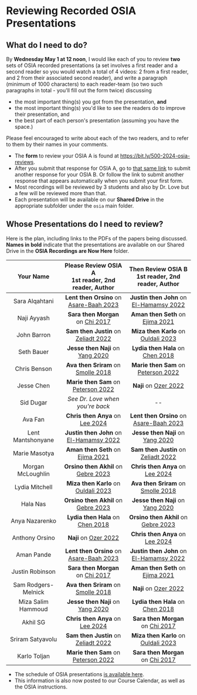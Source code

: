 # Reviewing Recorded OSIA Presentations

## What do I need to do?

By **Wednesday May 1 at 12 noon**, I would like each of you to review **two** sets of OSIA recorded presentations (a set involves a first reader and a second reader so you would watch a total of 4 videos: 2 from a first reader, and 2 from their associated second reader), and write a paragraph (minimum of 1000 characters) to each reader-team (so two such paragraphs in total - you'll fill out the form twice) discussing 

- the most important thing(s) you got from the presentation, **and**
- the most important thing(s) you'd like to see the readers do to improve their presentation, and
- the best part of each person's presentation (assuming you have the space.)

Please feel encouraged to write about each of the two readers, and to refer to them by their names in your comments. 

- The **form** to review your OSIA A is found at <https://bit.ly/500-2024-osia-reviews>.
- After you submit that response for OSIA A, go to [that same link](https://bit.ly/500-2024-osia-reviews) to submit another response for your OSIA B. Or follow the link to submit another response that appears automatically when you submit your first form.
- Most recordings will be reviewed by 3 students and also by Dr. Love but a few will be reviewed more than that.
- Each presentation will be available on our **Shared Drive** in the appropriate subfolder under the `osia` main folder.

## Whose Presentations do I need to review?

Here is the plan, including links to the PDFs of the papers being discussed. **Names in bold** indicate that the presentations are available on our Shared Drive in the **OSIA Recordings are Now Here** folder.

Your Name | Please Review OSIA A <br /> 1st reader, 2nd reader, Author | Then Review OSIA B <br /> 1st reader, 2nd reader, Author
:-----------: | :---------------------: | :-----------------:
Sara Alqahtani | **Lent then Orsino** on [Asare-Baah 2023](https://github.com/THOMASELOVE/500-osia-2024/blob/main/pdf/Asare-Baah_2023.pdf) | **Justin then John** on [El-Hamamsy 2022](https://github.com/THOMASELOVE/500-osia-2024/blob/main/pdf/El-Hamamsy_2022.pdf)
Naji Ayyash | **Sara then Morgan** on [Chi 2017](https://github.com/THOMASELOVE/500-osia-2024/blob/main/pdf/Chi_2017.pdf) | **Aman then Seth** on [Ejima 2021](https://github.com/THOMASELOVE/500-osia-2024/blob/main/pdf/Ejima_2021.pdf)
John Barron | **Sam then Justin** on [Zeliadt 2022](https://github.com/THOMASELOVE/500-osia-2024/blob/main/pdf/Zeliadt_2022.pdf) | **Miza then Karlo** on [Ouldali 2023](https://github.com/THOMASELOVE/500-osia-2024/blob/main/pdf/Ouldali_2023.pdf)
Seth Bauer | **Jesse then Naji** on [Yang 2020](https://github.com/THOMASELOVE/500-osia-2024/blob/main/pdf/Yang_2020.pdf) | **Lydia then Hala** on [Chen 2018](https://github.com/THOMASELOVE/500-osia-2024/blob/main/pdf/Chen_2018.pdf)
Chris Benson | **Ava then Sriram** on [Smolle 2018](https://github.com/THOMASELOVE/500-osia-2024/blob/main/pdf/Smolle_2018.pdf) | **Marie then Sam** on [Peterson 2022](https://github.com/THOMASELOVE/500-osia-2024/blob/main/pdf/Peterson_2022.pdf)
Jesse Chen | **Marie then Sam** on [Peterson 2022](https://github.com/THOMASELOVE/500-osia-2024/blob/main/pdf/Peterson_2022.pdf) | **Naji** on [Ozer 2022](https://github.com/THOMASELOVE/500-osia-2024/blob/main/pdf/Ozer_2022.pdf)
Sid Dugar | *See Dr. Love when you're back* | --
Ava Fan | **Chris then Anya** on [Lee 2024](https://github.com/THOMASELOVE/500-osia-2024/blob/main/pdf/Lee_2024.pdf) | **Lent then Orsino** on [Asare-Baah 2023](https://github.com/THOMASELOVE/500-osia-2024/blob/main/pdf/Asare-Baah_2023.pdf)
Lent Mantshonyane | **Justin then John** on [El-Hamamsy 2022](https://github.com/THOMASELOVE/500-osia-2024/blob/main/pdf/El-Hamamsy_2022.pdf) | **Jesse then Naji** on [Yang 2020](https://github.com/THOMASELOVE/500-osia-2024/blob/main/pdf/Yang_2020.pdf)
Marie Masotya | **Aman then Seth** on [Ejima 2021](https://github.com/THOMASELOVE/500-osia-2024/blob/main/pdf/Ejima_2021.pdf) | **Sam then Justin** on [Zeliadt 2022](https://github.com/THOMASELOVE/500-osia-2024/blob/main/pdf/Zeliadt_2022.pdf)
Morgan McLoughlin | **Orsino then Akhil** on [Gebre 2023](https://github.com/THOMASELOVE/500-osia-2024/blob/main/pdf/Gebre_2023.pdf) | **Chris then Anya** on [Lee 2024](https://github.com/THOMASELOVE/500-osia-2024/blob/main/pdf/Lee_2024.pdf)
Lydia Mitchell | **Miza then Karlo** on [Ouldali 2023](https://github.com/THOMASELOVE/500-osia-2024/blob/main/pdf/Ouldali_2023.pdf) | **Ava then Sriram** on [Smolle 2018](https://github.com/THOMASELOVE/500-osia-2024/blob/main/pdf/Smolle_2018.pdf)
Hala Nas | **Orsino then Akhil** on [Gebre 2023](https://github.com/THOMASELOVE/500-osia-2024/blob/main/pdf/Gebre_2023.pdf) | **Jesse then Naji** on [Yang 2020](https://github.com/THOMASELOVE/500-osia-2024/blob/main/pdf/Yang_2020.pdf)
Anya Nazarenko | **Lydia then Hala** on [Chen 2018](https://github.com/THOMASELOVE/500-osia-2024/blob/main/pdf/Chen_2018.pdf) | **Orsino then Akhil** on [Gebre 2023](https://github.com/THOMASELOVE/500-osia-2024/blob/main/pdf/Gebre_2023.pdf)
Anthony Orsino | **Naji** on [Ozer 2022](https://github.com/THOMASELOVE/500-osia-2024/blob/main/pdf/Ozer_2022.pdf) | **Chris then Anya** on [Lee 2024](https://github.com/THOMASELOVE/500-osia-2024/blob/main/pdf/Lee_2024.pdf)
Aman Pande | **Lent then Orsino** on [Asare-Baah 2023](https://github.com/THOMASELOVE/500-osia-2024/blob/main/pdf/Asare-Baah_2023.pdf) | **Justin then John** on [El-Hamamsy 2022](https://github.com/THOMASELOVE/500-osia-2024/blob/main/pdf/El-Hamamsy_2022.pdf)
Justin Robinson | **Sara then Morgan** on [Chi 2017](https://github.com/THOMASELOVE/500-osia-2024/blob/main/pdf/Chi_2017.pdf) | **Aman then Seth** on [Ejima 2021](https://github.com/THOMASELOVE/500-osia-2024/blob/main/pdf/Ejima_2021.pdf)
Sam Rodgers-Melnick | **Ava then Sriram** on [Smolle 2018](https://github.com/THOMASELOVE/500-osia-2024/blob/main/pdf/Smolle_2018.pdf) | **Naji** on [Ozer 2022](https://github.com/THOMASELOVE/500-osia-2024/blob/main/pdf/Ozer_2022.pdf)
Miza Salim Hammoud | **Jesse then Naji** on [Yang 2020](https://github.com/THOMASELOVE/500-osia-2024/blob/main/pdf/Yang_2020.pdf) | **Lydia then Hala** on [Chen 2018](https://github.com/THOMASELOVE/500-osia-2024/blob/main/pdf/Chen_2018.pdf)
Akhil SG | **Chris then Anya** on [Lee 2024](https://github.com/THOMASELOVE/500-osia-2024/blob/main/pdf/Lee_2024.pdf) | **Sara then Morgan** on [Chi 2017](https://github.com/THOMASELOVE/500-osia-2024/blob/main/pdf/Chi_2017.pdf)
Sriram Satyavolu | **Sam then Justin** on [Zeliadt 2022](https://github.com/THOMASELOVE/500-osia-2024/blob/main/pdf/Zeliadt_2022.pdf) | **Miza then Karlo** on [Ouldali 2023](https://github.com/THOMASELOVE/500-osia-2024/blob/main/pdf/Ouldali_2023.pdf)
Karlo Toljan | **Marie then Sam** on [Peterson 2022](https://github.com/THOMASELOVE/500-osia-2024/blob/main/pdf/Peterson_2022.pdf) | **Sara then Morgan** on [Chi 2017](https://github.com/THOMASELOVE/500-osia-2024/blob/main/pdf/Chi_2017.pdf)

- The schedule of OSIA presentations [is available here](https://github.com/THOMASELOVE/500-osia-2024?tab=readme-ov-file#to-be-presented-via-video-recording).
- This information is also now posted to our Course Calendar, as well as the OSIA instructions.
